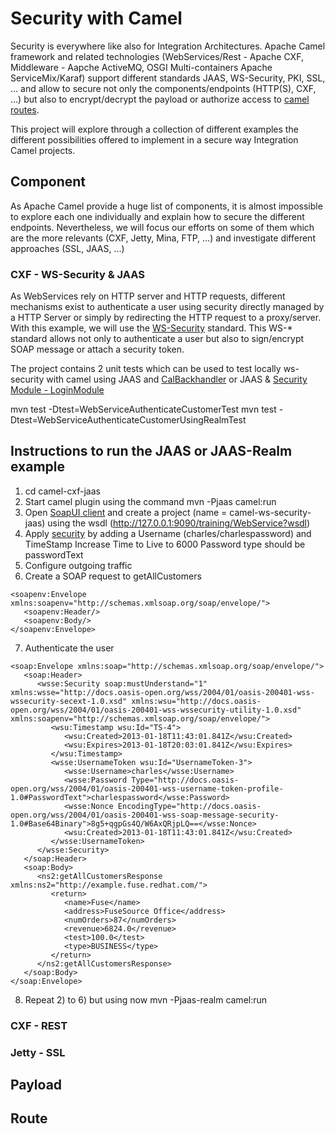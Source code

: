 # Security with Camel

Security is everywhere like also for Integration Architectures. Apache Camel framework
and related technologies (WebServices/Rest - Apache CXF, Middleware - Aapche ActiveMQ,
OSGI Multi-containers Apache ServiceMix/Karaf) support different standards JAAS, WS-Security, PKI,
SSL, ... and allow to secure not only the components/endpoints (HTTP(S), CXF, ...) but also
to encrypt/decrypt the payload or authorize access to [camel routes](http://camel.apache.org/security.html).

  This project will explore through a collection of different examples the different possibilities
offered to implement in a secure way Integration Camel projects.

## Component

As Apache Camel provide a huge list of components, it is almost impossible to explore each one individually
and explain how to secure the different endpoints. Nevertheless, we will focus our efforts on some of them which are the
 more relevants (CXF, Jetty, Mina, FTP, ...) and investigate different approaches (SSL, JAAS, ...)

### CXF - WS-Security & JAAS

As WebServices rely on HTTP server and HTTP requests, different mechanisms exist to authenticate a user
using security directly managed by a HTTP Server or simply by redirecting the HTTP request to a proxy/server. With
this example, we will use the [WS-Security](http://en.wikipedia.org/wiki/WS-Security) standard. This WS-*
standard allows not only to authenticate a user but also to sign/encrypt SOAP message or attach a security token.

The project contains 2 unit tests which can be used to test locally ws-security with camel using JAAS and [CalBackhandler](http://docs.oracle.com/javase/6/docs/technotes/guides/security/jaas/JAASRefGuide.html)
or JAAS & [Security Module - LoginModule](http://docs.oracle.com/javase/6/docs/api/javax/security/auth/spi/LoginModule.html)

  mvn test -Dtest=WebServiceAuthenticateCustomerTest
  mvn test -Dtest=WebServiceAuthenticateCustomerUsingRealmTest


Instructions to run the JAAS or JAAS-Realm example
--------------------------------------------------

  1) cd camel-cxf-jaas
  2) Start camel plugin using the command
      mvn -Pjaas camel:run
  3) Open [SoapUI client](http://www.soapui.org/) and create a project (name = camel-ws-security-jaas) using the wsdl (http://127.0.0.1:9090/training/WebService?wsdl)
  4) Apply [security](http://www.soapui.org/SOAP-and-WSDL/applying-ws-security.html) by adding a Username (charles/charlespassword) and TimeStamp
     Increase Time to Live to 6000
     Password type should be passwordText
  5) Configure outgoing traffic
  6) Create a SOAP request to getAllCustomers

    <soapenv:Envelope xmlns:soapenv="http://schemas.xmlsoap.org/soap/envelope/">
       <soapenv:Header/>
       <soapenv:Body/>
    </soapenv:Envelope>

  7) Authenticate the user

    <soap:Envelope xmlns:soap="http://schemas.xmlsoap.org/soap/envelope/">
       <soap:Header>
          <wsse:Security soap:mustUnderstand="1" xmlns:wsse="http://docs.oasis-open.org/wss/2004/01/oasis-200401-wss-wssecurity-secext-1.0.xsd" xmlns:wsu="http://docs.oasis-open.org/wss/2004/01/oasis-200401-wss-wssecurity-utility-1.0.xsd" xmlns:soapenv="http://schemas.xmlsoap.org/soap/envelope/">
             <wsu:Timestamp wsu:Id="TS-4">
                <wsu:Created>2013-01-18T11:43:01.841Z</wsu:Created>
                <wsu:Expires>2013-01-18T20:03:01.841Z</wsu:Expires>
             </wsu:Timestamp>
             <wsse:UsernameToken wsu:Id="UsernameToken-3">
                <wsse:Username>charles</wsse:Username>
                <wsse:Password Type="http://docs.oasis-open.org/wss/2004/01/oasis-200401-wss-username-token-profile-1.0#PasswordText">charlespassword</wsse:Password>
                <wsse:Nonce EncodingType="http://docs.oasis-open.org/wss/2004/01/oasis-200401-wss-soap-message-security-1.0#Base64Binary">8g5+qgpGs4Q/W6AxQRjpLQ==</wsse:Nonce>
                <wsu:Created>2013-01-18T11:43:01.841Z</wsu:Created>
             </wsse:UsernameToken>
          </wsse:Security>
       </soap:Header>
       <soap:Body>
          <ns2:getAllCustomersResponse xmlns:ns2="http://example.fuse.redhat.com/">
             <return>
                <name>Fuse</name>
                <address>FuseSource Office</address>
                <numOrders>87</numOrders>
                <revenue>6824.0</revenue>
                <test>100.0</test>
                <type>BUSINESS</type>
             </return>
          </ns2:getAllCustomersResponse>
       </soap:Body>
    </soap:Envelope>

  8) Repeat 2) to 6) but using now mvn -Pjaas-realm camel:run

### CXF - REST

### Jetty - SSL

## Payload



## Route


